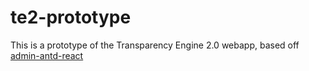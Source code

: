 # te2-prototype
This is a prototype of the Transparency Engine 2.0 webapp, based off [admin-antd-react](http://admin-antd-react.liqingsong.cc/)
